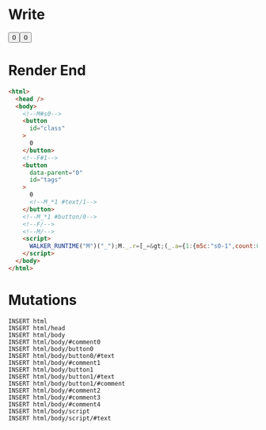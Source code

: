 # Write
  <!--M#s0--><button id=class>0</button><!--F#1--><button id=tags data-parent=0>0<!--M_*1 #text/1--></button><!--M_*1 #button/0--><!--F/--><!--M/--><script>WALKER_RUNTIME("M")("_");M._.r=[_=>(_.a={1:{m5c:"s0-1",count:0}}),1,"$compat_setScope",1,"__tests__/components/tags-counter.marko_0_count"];M._.w();$MC=(window.$MC||[]).concat({"w":[["s0",0,{},{"f":1}]],"t":["__tests__/template.marko"]})</script>

# Render End
```html
<html>
  <head />
  <body>
    <!--M#s0-->
    <button
      id="class"
    >
      0
    </button>
    <!--F#1-->
    <button
      data-parent="0"
      id="tags"
    >
      0
      <!--M_*1 #text/1-->
    </button>
    <!--M_*1 #button/0-->
    <!--F/-->
    <!--M/-->
    <script>
      WALKER_RUNTIME("M")("_");M._.r=[_=&gt;(_.a={1:{m5c:"s0-1",count:0}}),1,"$compat_setScope",1,"__tests__/components/tags-counter.marko_0_count"];M._.w();$MC=(window.$MC||[]).concat({"w":[["s0",0,{},{"f":1}]],"t":["__tests__/template.marko"]})
    </script>
  </body>
</html>
```

# Mutations
```
INSERT html
INSERT html/head
INSERT html/body
INSERT html/body/#comment0
INSERT html/body/button0
INSERT html/body/button0/#text
INSERT html/body/#comment1
INSERT html/body/button1
INSERT html/body/button1/#text
INSERT html/body/button1/#comment
INSERT html/body/#comment2
INSERT html/body/#comment3
INSERT html/body/#comment4
INSERT html/body/script
INSERT html/body/script/#text
```